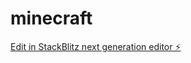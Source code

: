 # minecraft

[Edit in StackBlitz next generation editor ⚡️](https://stackblitz.com/~/github.com/FranciscoAles/minecraft)